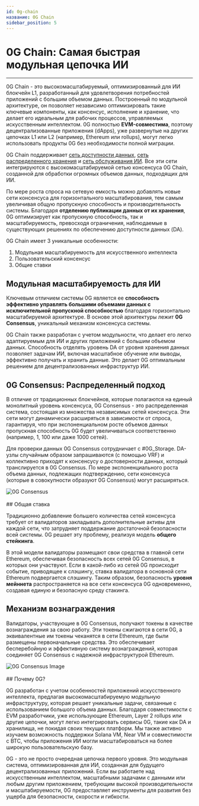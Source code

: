 ```yaml
---
id: 0g-chain
название: 0G Chain 
sidebar_position: 5
---
```


# 0G Chain: Самая быстрая модульная цепочка ИИ
---

0G Chain - это высокомасштабируемый, оптимизированный для ИИ блокчейн L1, разработанный для удовлетворения потребностей приложений с большим объемом данных. Построенный по модульной архитектуре, он позволяет независимо оптимизировать такие ключевые компоненты, как консенсус, исполнение и хранение, что делает его идеальным для рабочих процессов, управляемых искусственным интеллектом. 0G полностью **EVM-совместима**, поэтому децентрализованные приложения (dApps), уже развернутые на других цепочках L1 или L2 (например, Ethereum или rollups), могут легко использовать продукты 0G без необходимости полной миграции.

0G Chain поддерживает [сеть доступности данных](./da/0g-da.md), [сеть распределенного хранения](0g-storage.md) и [сеть обслуживания ИИ](0g-serving.md). Все эти сети интегрируются с высокомасштабируемой сетью консенсуса 0G Chain, созданной для обработки огромных объемов данных, подходящих для ИИ. 

По мере роста спроса на сетевую емкость можно добавлять новые сети консенсуса для горизонтального масштабирования, тем самым увеличивая общую пропускную способность и производительность системы. Благодаря **отделению публикации данных от их хранения**, 0G оптимизирует как пропускную способность, так и масштабируемость, превосходя ограничения, наблюдаемые в существующих решениях по обеспечению доступности данных (DA).

0G Chain имеет 3 уникальные особенности:

1. Модульная масштабируемость для искусственного интеллекта
2. Пользовательский консенсус
3. Общие ставки

## Модульная масштабируемость для ИИ

Ключевым отличием системы 0G является ее **способность эффективно управлять большими объемами данных с исключительной пропускной способностью** благодаря горизонтально масштабируемой архитектуре. В основе этой архитектуры лежит **0G Consensus**, уникальный механизм консенсуса системы.

0G Chain также разработан с учетом модульности, что делает его легко адаптируемым для ИИ и других приложений с большим объемом данных. Способность отделять уровень DA от уровня хранения данных позволяет задачам ИИ, включая масштабное обучение или выводы, эффективно получать и хранить данные. Это делает 0G оптимальным решением для децентрализованных инфраструктур ИИ.

## 0G Consensus: Распределенный подход

В отличие от традиционных блокчейнов, которые полагаются на единый монолитный уровень консенсуса, 0G Consensus - это распределенная система, состоящая из множества независимых сетей консенсуса. Эти сети могут динамически расширяться в зависимости от спроса, гарантируя, что при экспоненциальном росте объемов данных пропускная способность 0G будет увеличиваться соответственно (например, 1, 100 или даже 1000 сетей). 

Для проверки данных 0G Consensus сотрудничает с #0G_Storage. DA-узлы случайным образом запрашиваются (с помощью VRF) и коллективно приходят к консенсусу о достоверности данных, который транслируется в 0G Consensus. По мере экспоненциального роста объема данных, подлежащих подтверждению, сети консенсуса (которые в совокупности образуют 0G Consensus) могут расширяться.  
<div style={{textAlign: 'center'}}>
  <img src="/img/broadcasted to 0G Consensus.png" alt="0G Consensus" style={{maxWidth: '100%'}} />
</div>
<br />
## Общая ставка

Традиционно добавление большего количества сетей консенсуса требует от валидаторов закладывать дополнительные активы для каждой сети, что затрудняет поддержание достаточной безопасности всей системы. 0G решает эту проблему, реализуя модель **общего стейкинга**.

В этой модели валидаторы размещают свои средства в главной сети Ethereum, обеспечивая безопасность всех сетей 0G Consensus, в которых они участвуют. Если в какой-либо из сетей 0G происходит событие, приводящее к слэшингу, ставка валидатора в основной сети Ethereum подвергается слэшингу. Таким образом, безопасность **уровня мейннета** распространяется на все сети консенсуса 0G одновременно, создавая единую и безопасную среду стакинга.


## Механизм вознаграждения

Валидаторы, участвующие в 0G Consensus, получают токены в качестве вознаграждения за свою работу. Эти токены сжигаются в сети 0G, а эквивалентные им токены чеканятся в сети Ethereum, где были размещены первоначальные средства. Это обеспечивает бесперебойную и эффективную систему вознаграждений, которая соединяет 0G Consensus с надежной инфраструктурой Ethereum.
<div style={{textAlign: 'center'}}>
  <img src="/img/0G Consensus.png" alt="0G Consensus Image" style={{maxWidth: '100%'}} />
</div>
<br />
## Почему 0G?

0G разработан с учетом особенностей приложений искусственного интеллекта, предлагая высокомасштабируемую модульную инфраструктуру, которая решает уникальные задачи, связанные с использованием большого объема данных. Благодаря совместимости с EVM разработчики, уже использующие Ethereum, Layer 2 rollups или другие цепочки, могут легко интегрировать сервисы 0G, такие как DA и хранилища, не покидая своих текущих платформ. Мы также активно изучаем возможность поддержки Solana VM, Near VM и совместимости с BTC, чтобы приложения ИИ могли масштабироваться на более широкую пользовательскую базу.

0G - это не просто очередная цепочка первого уровня. Это модульная система, оптимизированная для ИИ, созданная для будущего децентрализованных приложений. Если вы работаете над искусственным интеллектом, масштабными задачами с данными или любым другим приложением, требующим высокой производительности и масштабируемости, 0G предоставляет инструменты для развития без ущерба для безопасности, скорости и гибкости.
